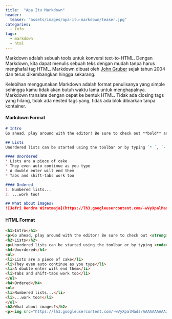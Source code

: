 ```yaml
---
title:  "Apa Itu Markdown"
header:
  teaser: "assets/images/apa-itu-markdown/teaser.jpg"
categories: 
  - Info
tags:
  - markdown
  - html
---
```



Markdown adalah sebuah tools untuk konversi text-to-HTML. Dengan Markdown, kita dapat menulis sebuah teks dengan mudah tanpa harus menghafal tag HTML. Markdown dibuat oleh [John Gruber](https://daringfireball.net/projects/markdown/) sejak tahun 2004 dan terus dikembangkan hingga sekarang.


Kelebihan menggunakan Markdown adalah format penulisanya yang simple sehingga kamu tidak akan butuh waktu lama untuk menghapalnya. Markdown translate dengan cepat ke bentuk HTML. Tidak ada closing tags yang hilang, tidak ada nested tags yang, tidak ada blok dibiarkan tanpa kontainer.

#### Markdown Format

```markdown
# Intro
Go ahead, play around with the editor! Be sure to check out **bold** and *italic* styling, or even [links](https://google.com). You can type the Markdown syntax, use the toolbar, or use shortcuts like `cmd-b` or `ctrl-b`.

## Lists
Unordered lists can be started using the toolbar or by typing `* `, `- `, or `+ `. Ordered lists can be started by typing `1. `.

#### Unordered
* Lists are a piece of cake
* They even auto continue as you type
* A double enter will end them
* Tabs and shift-tabs work too

#### Ordered
1. Numbered lists...
2. ...work too!

## What about images?
![Jefri Rendra Wiratmaja](https://lh3.googleusercontent.com/-wVyXpalMads/AAAAAAAAAAI/AAAAAAAAB88/u9T5SHmKZ6w/s640/photo.jpg)
```
#### HTML Format

```html
<h1>Intro</h1>
<p>Go ahead, play around with the editor! Be sure to check out <strong>bold</strong> and <em>italic</em> styling, or even <a href="https://google.com">links</a>. You can type the Markdown syntax, use the toolbar, or use shortcuts like <code>cmd-b</code> or <code>ctrl-b</code>.</p>
<h2>Lists</h2>
<p>Unordered lists can be started using the toolbar or by typing <code>*</code>, <code>-</code>, or <code>+</code>. Ordered lists can be started by typing <code>1.</code>.</p>
<h4>Unordered</h4>
<ul>
<li>Lists are a piece of cake</li>
<li>They even auto continue as you type</li>
<li>A double enter will end them</li>
<li>Tabs and shift-tabs work too</li>
</ul>
<h4>Ordered</h4>
<ol>
<li>Numbered lists...</li>
<li>...work too!</li>
</ol>
<h2>What about images?</h2>
<p><img src="https://lh3.googleusercontent.com/-wVyXpalMads/AAAAAAAAAAI/AAAAAAAAB88/u9T5SHmKZ6w/s640/photo.jpg" alt="Jefri Rendra Wiratmaja" />
```